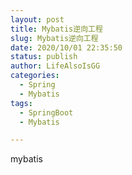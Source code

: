 ```yaml
---
layout: post
title: Mybatis逆向工程
slug: Mybatis逆向工程
date: 2020/10/01 22:35:50
status: publish
author: LifeAlsoIsGG
categories: 
  - Spring
  - Mybatis
tags: 
  - SpringBoot
  - Mybatis

---
```




mybatis